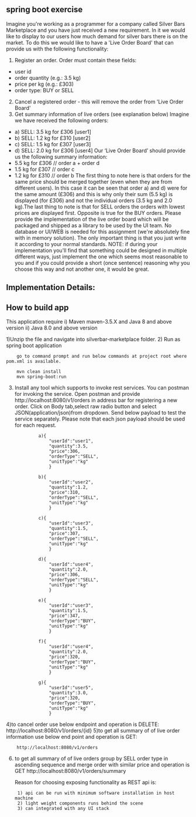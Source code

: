 spring boot exercise
-------------------
Imagine you're working as a programmer for a company called Silver Bars Marketplace and you have just
received a new requirement. In it we would like to display to our users how much demand for silver bars
there is on the market.
To do this we would like to have a 'Live Order Board' that can provide us with the following functionality:
1) Register an order. Order must contain these fields:
- user id
- order quantity (e.g.: 3.5 kg)
- price per kg (e.g.: £303)
- order type: BUY or SELL
2) Cancel a registered order - this will remove the order from 'Live Order Board'
3) Get summary information of live orders (see explanation below)
Imagine we have received the following orders:
- a) SELL: 3.5 kg for £306 [user1]
- b) SELL: 1.2 kg for £310 [user2]
- c) SELL: 1.5 kg for £307 [user3]
- d) SELL: 2.0 kg for £306 [user4]
Our ‘Live Order Board’ should provide us the following summary information:
- 5.5 kg for £306 // order a + order d
- 1.5 kg for £307 // order c
- 1.2 kg for £310 // order b
The first thing to note here is that orders for the same price should be merged together (even when they
are from different users). In this case it can be seen that order a) and d) were for the same amount (£306)
and this is why only their sum (5.5 kg) is displayed (for £306) and not the individual orders (3.5 kg and 2.0
kg).The last thing to note is that for SELL orders the orders with lowest prices are displayed first.
Opposite is true for the BUY orders.
Please provide the implementation of the live order board which will be packaged and shipped as a library
to be used by the UI team. No database or UI/WEB is needed for this assignment (we're absolutely fine
with in memory solution). The only important thing is that you just write it according to your normal
standards.
NOTE: if during your implementation you'll find that something could be designed in multiple different
ways, just implement the one which seems most reasonable to you and if you could provide a short (once
sentence) reasoning why you choose this way and not another one, it would be great.



Implementation Details:
--------------------------


How to build app
-----------------------------------
This application require 
	i) Maven maven-3.5.X and Java 8 and above version
	ii) Java 8.0 and above version
	
	
1)Unzip the file and navigate into silverbar-marketplace folder.
2) Run as spring boot application
		
		go to command prompt and run below commands at project root where pom.xml is available.
		
		mvn clean install
		mvn spring-boot:run
	
3) Install any tool which supports to invoke rest services. You can postman for invoking the service.
	Open postman and provide http://localhost:8080/v1/orders in address bar for registering a new order. 
	Click on Body tab,select raw radio button and select JSON(application/json)from dropdown.
	Send below payload to test the service separately. Please note that each json payload should be used for each request.

				a){
					"userId":"user1",
					"quantity":3.5,
					"price":306,
					"orderType":"SELL",
					"unitType":"kg"
					}

				b){
					"userId":"user2",
					"quantity":1.2,
					"price":310,
					"orderType":"SELL",
					"unitType":"kg"
					}

				c){
					"userId":"user3",
					"quantity":1.5,
					"price":307,
					"orderType":"SELL",
					"unitType":"kg"
					}

				d){
					"userId":"user4",
					"quantity":2.0,
					"price":306,
					"orderType":"SELL",
					"unitType":"kg"
					}

				e){
					"userId":"user3",
					"quantity":1.5,
					"price":347,
					"orderType":"BUY",
					"unitType":"kg"
					}

				f){
					"userId":"user4",
					"quantity":2.0,
					"price":320,
					"orderType":"BUY",
					"unitType":"kg"
					}

				g){
					"userId":"user5",
					"quantity":3.0,
					"price":320,
					"orderType":"BUY",
					"unitType":"kg"
					}

4)to cancel order use below endpoint and operation is DELETE:
		http://localhost:8080/v1/orders/{id}
5)to get all summary of of live order information use below end point and operation is GET:

		http://localhost:8080/v1/orders
6) to get all summary of of live orders group by SELL order type in ascending sequence and merge order with similar price and operation is GET
	http://localhost:8080/v1/orders/summary
	
	
	Reason for choosing exposing functionality as REST api is:
	
		1) api can be run with minimum software installation in host machine
		2) light weight components runs behind the scene 
		3) can integrated with any UI stack
		



